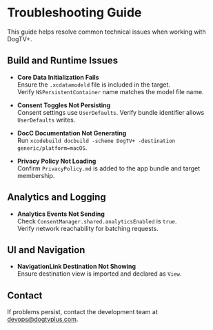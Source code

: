 # Troubleshooting Guide

This guide helps resolve common technical issues when working with DogTV+.

## Build and Runtime Issues

- **Core Data Initialization Fails**  
  Ensure the `.xcdatamodeld` file is included in the target.  
  Verify `NSPersistentContainer` name matches the model file name.

- **Consent Toggles Not Persisting**  
  Consent settings use `UserDefaults`. Verify bundle identifier allows `UserDefaults` writes.

- **DocC Documentation Not Generating**  
  Run `xcodebuild docbuild -scheme DogTV+ -destination generic/platform=macOS`.

- **Privacy Policy Not Loading**  
  Confirm `PrivacyPolicy.md` is added to the app bundle and target membership.

## Analytics and Logging

- **Analytics Events Not Sending**  
  Check `ConsentManager.shared.analyticsEnabled` is `true`.  
  Verify network reachability for batching requests.

## UI and Navigation

- **NavigationLink Destination Not Showing**  
  Ensure destination view is imported and declared as `View`.

## Contact

If problems persist, contact the development team at devops@dogtvplus.com. 